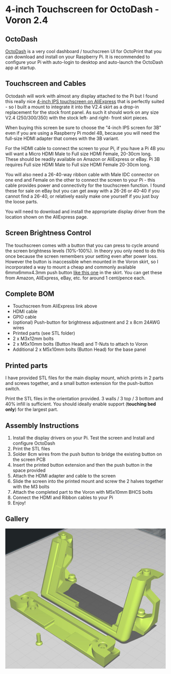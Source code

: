 # 4-inch Touchscreen for OctoDash - Voron 2.4

## OctoDash

[OctoDash](https://unchartedbull.github.io/OctoDash/index.html) is a very cool dashboard / touchscreen UI for OctoPrint that you can download and install on your Raspberry Pi. It is recommended to configure your Pi with auto-login to desktop and auto-launch the OctoDash app at startup.

## Touchscreen and Cables

Octodash will work with almost any display attached to the Pi but I found this really nice [4-inch IPS touchscreen on AliExpress](https://www.aliexpress.com/item/4000329175443.html) that is perfectly suited - so I built a mount to integrate it into the V2.4 skirt as a drop-in replacement for the stock front panel. As such it should work on any size V2.4 (250/300/350) with the stock left- and right- front skirt pieces.

When buying this screen be sure to choose the "4-inch IPS screen for 3B" even if you are using a Raspberry Pi model 4B, because you will need the full-size HDMI adapter that comes with the 3B variant. 

For the HDMI cable to connect the screen to your Pi, if you have a Pi 4B you will want a Micro HDMI Male to Full size HDMI Female, 20-30cm long. These should be readily available on Amazon or AliExpress or eBay. Pi 3B requires Full size HDMI Male to Full size HDMI Female 20-30cm long.

You will also need a 26-40-way ribbon cable with Male IDC connector on one end and Female on the other to connect the screen to your Pi - this cable provides power and connectivity for the touchscreen function. I found these for sale on eBay but you can get away with a 26-26 or 40-40 if you cannot find a 26-40, or relatively easily make one yourself if you just buy the loose parts.

You will need to download and install the appropriate display driver from the location shown on the AliExpress page.

## Screen Brightness Control

The touchscreen comes with a button that you can press to cycle around the screen brightness levels (10%-100%). In theory you only need to do this once because the screen remembers your setting even after power loss. However the button is inaccessible when mounted in the Voron skirt, so I incorporated a way to mount a cheap and commonly available 6mmx6mmx4.3mm push button [like this one](https://www.aliexpress.com/item/1005001308376742) in the skirt. You can get these from Amazon, AliExpress, eBay, etc. for around 1 cent/pence each.

## Complete BOM

* Touchscreen from AliExpress link above
* HDMI cable
* GPIO cable
* (optional) Push-button for brightness adjustment and 2 x 8cm 24AWG wires
* Printed parts (see STL folder)
* 2 x M3x12mm bolts
* 2 x M5x10mm bolts (Button Head) and T-Nuts to attach to Voron
* Additional 2 x M5x10mm bolts (Button Head) for the base panel

## Printed parts

I have provided STL files for the main display mount, which prints in 2 parts and screws together, and a small button extension for the push-button switch.

Print the STL files in the orientation provided. 3 walls / 3 top / 3 bottom and 40% infill is sufficient. You should ideally enable support (__touching bed only__) for the largest part.

## Assembly Instructions

1. Install the display drivers on your Pi. Test the screen and Install and configure OctoDash
1. Print the STL files
1. Solder 8cm wires from the push button to bridge the existing button on the screen PCB
1. Insert the printed button extension and then the push button in the space provided
1. Attach the HDMI adapter and cable to the screen
1. Slide the screen into the printed mount and screw the 2 halves together with the M3 bolts
1. Attach the completed part to the Voron with M5x10mm BHCS bolts
1. Connect the HDMI and Ribbon cables to your Pi
1. Enjoy!

## Gallery

![Print orientation](./img/printorientation.jpg)
